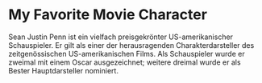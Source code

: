 # My Favorite Movie Character

Sean Justin Penn ist ein vielfach preisgekrönter US-amerikanischer Schauspieler. Er gilt als einer der herausragenden Charakterdarsteller des zeitgenössischen US-amerikanischen Films. Als Schauspieler wurde er zweimal mit einem Oscar ausgezeichnet; weitere dreimal wurde er als Bester Hauptdarsteller nominiert.
